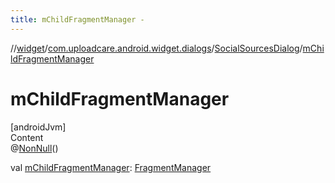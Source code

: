 ```yaml
---
title: mChildFragmentManager -
---
```

//[widget](../../index.md)/[com.uploadcare.android.widget.dialogs](../index.md)/[SocialSourcesDialog](index.md)/[mChildFragmentManager](m-child-fragment-manager.md)



# mChildFragmentManager  
[androidJvm]  
Content  
@[NonNull](https://developer.android.com/reference/kotlin/androidx/annotation/NonNull.html)()  
  
val [mChildFragmentManager](m-child-fragment-manager.md): [FragmentManager](https://developer.android.com/reference/kotlin/androidx/fragment/app/FragmentManager.html)  




